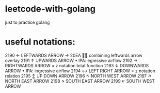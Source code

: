 # leetcode-with-golang
just to practice golang

# useful notations:

2190	 ← 	LEFTWARDS ARROW
 	 	 →	20EA ◌⃪ combining leftwards arrow overlay
2191	 ↑ 	UPWARDS ARROW
 	 	 •	IPA: egressive airflow
2192	 → 	RIGHTWARDS ARROW
 	 	 =	z notation total function
2193	 ↓ 	DOWNWARDS ARROW
 	 	 •	IPA: ingressive airflow
2194	 ↔ 	LEFT RIGHT ARROW
 	 	 =	z notation relation
2195	 ↕ 	UP DOWN ARROW
2196	 ↖ 	NORTH WEST ARROW
2197	 ↗ 	NORTH EAST ARROW
2198	 ↘ 	SOUTH EAST ARROW
2199	 ↙ 	SOUTH WEST ARROW
